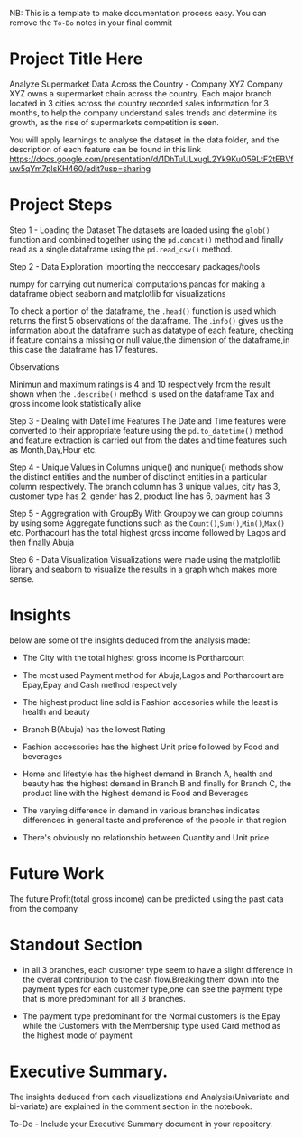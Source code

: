 NB: This is a template to make documentation process easy. You can remove the `To-Do` notes in your final commit

# Project Title Here

Analyze Supermarket Data Across the Country - Company XYZ
Company XYZ owns a supermarket chain across the country. Each major branch located in 3 cities across the country recorded sales information for 3 months, to help the company understand sales trends and determine its growth, as the rise of supermarkets competition is seen.

You will apply learnings to analyse the dataset in the data folder, and the description of each feature can be found in this link https://docs.google.com/presentation/d/1DhTuULxugL2Yk9KuO59LtF2tEBVfuw5qYm7plsKH460/edit?usp=sharing

# Project Steps
Step 1 - Loading the Dataset
The datasets are loaded using the `glob()` function and combined together using the `pd.concat()` method and finally read as a single dataframe using the `pd.read_csv()` method.


Step 2 - Data Exploration
Importing the necccesary packages/tools

numpy for carrying out numerical computations,pandas for making a dataframe object
seaborn and matplotlib for visualizations

To check a portion of the dataframe, the `.head()` function is used which returns the first 5 observations of the dataframe. The .`info()` gives us the information about the dataframe such as datatype of each feature, checking if feature contains a missing or null value,the dimension of the dataframe,in this case the dataframe has 17 features.

Observations

Minimun and maximum ratings is 4 and 10 respectively from the result shown when the `.describe()` method is used on the dataframe
Tax and gross income look statistically alike

Step 3 - Dealing with DateTime Features
The Date and Time features were converted to their appropriate feature using the `pd.to_datetime()` method and feature extraction is carried out from the dates and time features such as Month,Day,Hour etc.

Step 4 - Unique Values in Columns
unique() and nunique() methods show the distinct entities and the number of disctinct entities in a particular column respectively. The branch column has 3 unique values, city has 3, customer type has 2, gender has 2, product line has 6, payment has 3

Step 5 - Aggregration with GroupBy
With Groupby we can group columns by using some Aggregate functions such as the `Count()`,`Sum()`,`Min()`,`Max()` etc.
Porthacourt has the total highest gross income followed by Lagos and then finally Abuja

Step 6 - Data Visualization
Visualizations were made using the matplotlib library and seaborn to visualize the results in a graph whch makes more sense.

# Insights
below are some of the insights deduced from the analysis made:

*  The City with the total highest gross income is Portharcourt

* The most used Payment method for Abuja,Lagos and Portharcourt are Epay,Epay and Cash method respectively

* The highest product line sold is Fashion accesories while the least is health and beauty

* Branch B(Abuja) has the lowest Rating

*  Fashion accessories has the highest Unit price followed by Food and beverages
 
*   Home and lifestyle has the highest demand in Branch A, health and beauty has the highest demand in Branch B and finally for Branch C, the product line with the highest demand is Food and Beverages

*   The varying difference in demand in various branches indicates differences in general taste and preference of the people in that region

*   There's obviously no relationship between Quantity and Unit price


# Future Work

The future Profit(total gross income) can be predicted using the past data from the company


# Standout Section
*   in all 3 branches, each customer type seem to have a slight difference in the overall contribution to the cash flow.Breaking them down into the payment types for each customer type,one can see the payment type that is more predominant for all 3 branches.

* The payment type predominant for the Normal customers is the Epay while the Customers with the Membership type used Card method as the highest mode of payment


# Executive Summary.

The insights deduced from each visualizations and Analysis(Univariate and bi-variate) are explained in the comment section in the notebook.

To-Do - Include your Executive Summary document in your repository.
